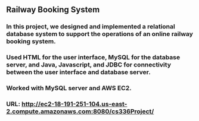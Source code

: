 ## Railway Booking System

### In this project, we designed and implemented a relational database system to support the operations of an online railway booking system. 

### Used HTML for the user interface, MySQL for the database server, and Java, Javascript, and JDBC for connectivity between the user interface and database server. 

### Worked with MySQL server and AWS EC2.

### URL: http://ec2-18-191-251-104.us-east-2.compute.amazonaws.com:8080/cs336Project/
